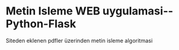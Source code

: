 # Metin Isleme WEB uygulamasi--Python-Flask
 Siteden eklenen pdfler üzerinden metin isleme algoritmasi
